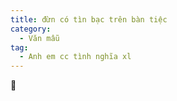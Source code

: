 ```yaml
---
title: đừn có tìn bạc trên bàn tiệc
category:
  - Văn mẫu
tag:
  - Anh em cc tình nghĩa xl
---
```

🥰

